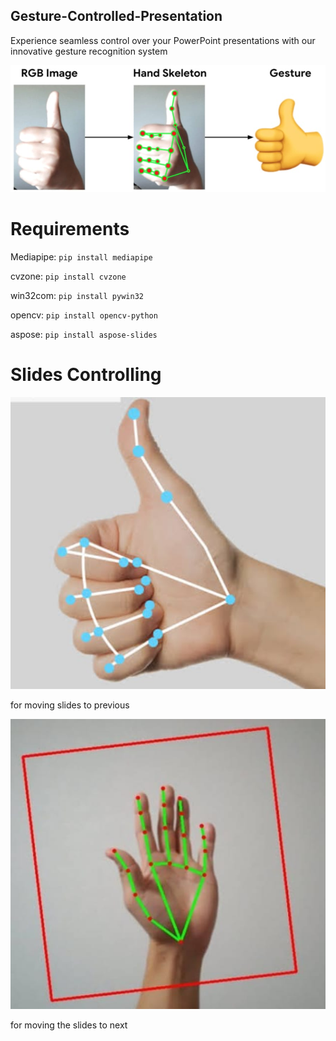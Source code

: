 ## Gesture-Controlled-Presentation
Experience seamless control over your PowerPoint presentations with our innovative gesture recognition system


![Working Diagram](./Images/working%20hand.jpg)

# Requirements

Mediapipe:
`pip install mediapipe`

cvzone:
`pip install cvzone`

win32com:
`pip install pywin32`

opencv:
`pip install opencv-python`

aspose:
`pip install aspose-slides`

# Slides Controlling
![Hand gestures](./Images/handg.jpg)

for moving slides to previous

![Hand gestures](./Images/pptg.jpg)

for moving the slides to next





